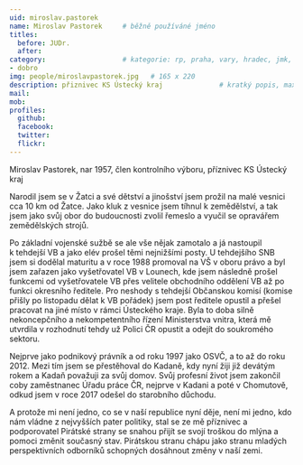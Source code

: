 ```yaml
---
uid: miroslav.pastorek
name: Miroslav Pastorek  	# běžně používáné jméno
titles:
  before: JUDr.
  after:
category:                 	# kategorie: rp, praha, vary, hradec, jmk, senat
- dobro
img: people/miroslavpastorek.jpg   # 165 x 220
description: přiznivec KS Ústecký kraj           	# kratký popis, max 160 znaků
mail:
mob:	
profiles:
  github:
  facebook: 
  twitter: 
  flickr:
---
```


Miroslav Pastorek, nar 1957, člen kontrolního výboru, příznivec KS Ústecký kraj  

Narodil jsem se v Žatci a své dětství a jinošství jsem prožil na malé vesnici cca 10 km od Žatce. 
Jako kluk z vesnice jsem tíhnul k zemědělství, a tak jsem jako svůj obor do budoucnosti zvolil řemeslo a
vyučil se opravářem zemědělských strojů. 

Po základní vojenské sužbě se ale vše nějak zamotalo a já nastoupil k tehdejší VB a jako elév prošel těmi nejnižšími posty.
U tehdejšího SNB jsem si dodělal maturitu a v roce 1988 promoval na VŠ v oboru právo a byl jsem zařazen jako vyšetřovatel VB v Lounech, 
kde jsem následně prošel funkcemi od vyšetřovatele VB přes velitele obchodního oddělení VB až po funkci okresního ředitele. 
Pro neshody s tehdejší Občanskou komisí (komise přišly po listopadu dělat k VB pořádek) jsem post ředitele opustil a přešel pracovat na
jiné místo v rámci Ústeckého kraje. Byla to doba silně nekoncepčního a nekompetentního řízení Ministerstva vnitra, která mě utvrdila v rozhodnutí tehdy už Polici ČR opustit a odejít do soukromého sektoru.

Nejprve jako podnikový právník a od roku 1997 jako OSVČ, a to až do roku 2012. Mezi tím jsem se přestěhoval do Kadaně, kdy nyní žiji již devátým rokem a Kadaň považuji za svůj domov. Svůj profesní život jsem zakončil coby zaměstnanec Úřadu práce ČR, nejprve v Kadani a poté v Chomutově, odkud jsem v roce 2017 odešel do starobního důchodu. 

A protože mi není jedno, co se v naší republice nyní děje, není mi jedno, kdo nám vládne z nejvyšších pater politiky, stal se ze mě příznivec a podporovatel Pirátské strany se snahou přijít se svojí troškou do mlýna a pomoci změnit současný stav. 
Pirátskou stranu chápu jako stranu mladých perspektivních odborníků schopných dosáhnout změny v naší zemi.
